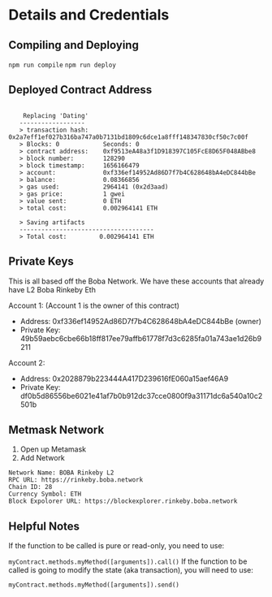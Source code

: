 # Details and Credentials

## Compiling and Deploying
`npm run compile`
`npm run deploy`

## Deployed Contract Address
```

    Replacing 'Dating'
   ------------------
   > transaction hash:    0x2a7eff1ef027b316ba747a0b7131bd1809c6dce1a8fff148347830cf50c7c00f
   > Blocks: 0            Seconds: 0
   > contract address:    0xf9513eA48a3f1D918397C105FcE8D65F048ABbe8
   > block number:        128290
   > block timestamp:     1656166479
   > account:             0xf336ef14952Ad86D7f7b4C628648bA4eDC844bBe
   > balance:             0.08366856
   > gas used:            2964141 (0x2d3aad)
   > gas price:           1 gwei
   > value sent:          0 ETH
   > total cost:          0.002964141 ETH

   > Saving artifacts
   -------------------------------------
   > Total cost:         0.002964141 ETH
```

## Private Keys
This is all based off the Boba Network. We have these accounts that already have L2 Boba Rinkeby Eth

Account 1: (Account 1 is the owner of this contract)

- Address: 0xf336ef14952Ad86D7f7b4C628648bA4eDC844bBe (owner)
- Private Key: 49b59aebc6cbe66b18ff817ee79affb61778f7d3c6285fa01a743ae1d26b9211

Account 2:
- Address: 0x2028879b223444A417D239616fE060a15aef46A9
- Private Key: df0b5d86556be6021e41af7b0b912dc37cce0800f9a31171dc6a540a10c2501b

## Metmask Network 
1. Open up Metamask
2. Add Network

```
Network Name: BOBA Rinkeby L2
RPC URL: https://rinkeby.boba.network
Chain ID: 28
Currency Symbol: ETH
Block Expolorer URL: https://blockexplorer.rinkeby.boba.network
```

## Helpful Notes

If the function to be called is pure or read-only, you need to use:

`myContract.methods.myMethod([arguments]).call()`
If the function to be called is going to modify the state (aka transaction), you will need to use:

`myContract.methods.myMethod([arguments]).send()`